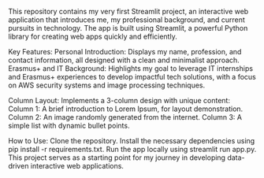 This repository contains my very first Streamlit project, an interactive web application that introduces me, my professional background, and current pursuits in technology. The app is built using Streamlit, a powerful Python library for creating web apps quickly and efficiently.

Key Features:
Personal Introduction: Displays my name, profession, and contact information, all designed with a clean and minimalist approach.
Erasmus+ and IT Background: Highlights my goal to leverage IT internships and Erasmus+ experiences to develop impactful tech solutions, with a focus on AWS security systems and image processing techniques.

Column Layout: Implements a 3-column design with unique content:
Column 1: A brief introduction to Lorem Ipsum, for layout demonstration.
Column 2: An image randomly generated from the internet.
Column 3: A simple list with dynamic bullet points.

How to Use:
Clone the repository.
Install the necessary dependencies using pip install -r requirements.txt.
Run the app locally using streamlit run app.py.
This project serves as a starting point for my journey in developing data-driven interactive web applications.
